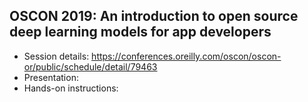 ## OSCON 2019: An introduction to open source deep learning models for app developers

- Session details: https://conferences.oreilly.com/oscon/oscon-or/public/schedule/detail/79463
- Presentation:
- Hands-on instructions:
